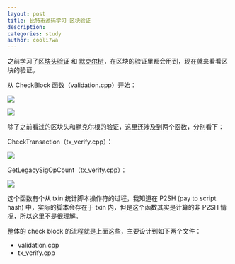 ```yaml
---
layout: post
title: 比特币源码学习-区块验证
description:
categories: study
author: cooli7wa
---
```

之前学习了[区块头验证](http://cooli7wa.com//2018/09/08/%E6%AF%94%E7%89%B9%E5%B8%81%E6%BA%90%E7%A0%81%E5%AD%A6%E4%B9%A0-%E5%8C%BA%E5%9D%97%E5%A4%B4%E9%AA%8C%E8%AF%81/) 和 [默克尔树](http://cooli7wa.com//2018/09/09/%E6%AF%94%E7%89%B9%E5%B8%81%E6%BA%90%E7%A0%81%E5%AD%A6%E4%B9%A0-%E9%BB%98%E5%85%8B%E5%B0%94%E6%A0%91/)，在区块的验证里都会用到，现在就来看看区块的验证。



从 CheckBlock 函数（validation.cpp）开始：

![]({{site.baseurl}}/images/md/sc_check_block_0.png)

![]({{site.baseurl}}/images/md/sc_check_block_1.png)

除了之前看过的区块头和默克尔根的验证，这里还涉及到两个函数，分别看下：

CheckTransaction（tx_verify.cpp）：

![]({{site.baseurl}}/images/md/sc_check_block_2.png)

GetLegacySigOpCount（tx_verify.cpp）：

![]({{site.baseurl}}/images/md/sc_check_block_3.png)

这个函数有个从 txin 统计脚本操作符的过程，我知道在 P2SH (pay to script hash) 中，实际的脚本会存在于 txin 内，但是这个函数其实是计算的非 P2SH 情况，所以这里不是很理解。



整体的 check block 的流程就是上面这些，主要设计到如下两个文件：

- validation.cpp
- tx_verify.cpp<script type="text/javascript" src="https://cdn.mathjax.org/mathjax/latest/MathJax.js?config=default"></script>
